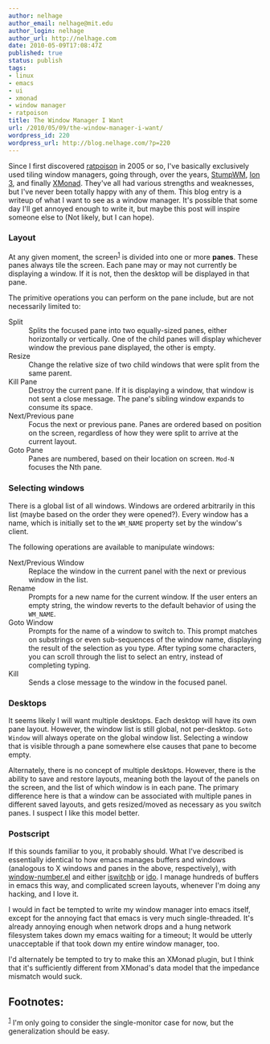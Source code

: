 ```yaml
---
author: nelhage
author_email: nelhage@mit.edu
author_login: nelhage
author_url: http://nelhage.com
date: 2010-05-09T17:08:47Z
published: true
status: publish
tags:
- linux
- emacs
- ui
- xmonad
- window manager
- ratpoison
title: The Window Manager I Want
url: /2010/05/09/the-window-manager-i-want/
wordpress_id: 220
wordpress_url: http://blog.nelhage.com/?p=220
---
```


<div id="outline-container-1" class="outline-2">
<div id="text-1">

<p>Since I first discovered <a href="http://www.nongnu.org/ratpoison/">ratpoison</a> in 2005 or so, I've basically
exclusively used tiling window managers, going through, over the
years, <a href="http://www.nongnu.org/stumpwm/">StumpWM</a>, <a href="http://en.wikipedia.org/wiki/Ion_(window_manager)">Ion 3</a>, and finally <a href="http://xmonad.org/">XMonad</a>. They've all had various
strengths and weaknesses, but I've never been totally happy with any
of them. This blog entry is a writeup of what I want to see as a
window manager. It's possible that some day I'll get annoyed enough to
write it, but maybe this post will inspire someone else to (Not
likely, but I can hope).
</p>

</div>

<div id="outline-container-1.1" class="outline-3">
<h3 id="sec-1.1">Layout </h3>
<div id="text-1.1">


<p>
At any given moment, the screen<sup><a class="footref" name="fnr.1" href="#fn.1">1</a></sup>
is divided into one or more <b>panes</b>. These panes always tile the
screen. Each pane may or may not currently be displaying a window. If
it is not, then the desktop will be displayed in that pane.
</p>
<p>
The primitive operations you can perform on the pane include, but are
not necessarily limited to:
</p>
<dl>
<dt>Split</dt><dd>
Splits the focused pane into two equally-sized panes,
either horizontally or vertically. One of the child panes
will display whichever window the previous pane displayed,
the other is empty.
</dd>
<dt>Resize</dt><dd>
Change the relative size of two child windows that were
split from the same parent.
</dd>
<dt>Kill Pane</dt><dd>
Destroy the current pane. If it is displaying a window,
that window is not sent a close message. The pane's
sibling window expands to consume its space.
</dd>
<dt>Next/Previous pane</dt><dd>
Focus the next or previous pane. Panes are
ordered based on position on the screen, regardless of how they
were split to arrive at the current layout.
</dd>
<dt>Goto Pane</dt><dd>
Panes are numbered, based on their location on
screen. <code>Mod-N</code> focuses the Nth pane.

</dd>
</dl>
</div>

</div>

<div id="outline-container-1.2" class="outline-3">
<h3 id="sec-1.2">Selecting windows </h3>
<div id="text-1.2">


<p>
There is a global list of all windows. Windows are ordered arbitrarily
in this list (maybe based on the order they were opened?). Every
window has a name, which is initially set to the <code>WM_NAME</code> property
set by the window's client.
</p>
<p>
The following operations are available to manipulate windows:
</p>
<dl>
<dt>Next/Previous Window</dt><dd>
Replace the window in the current panel with
the next or previous window in the list.
</dd>
<dt>Rename</dt><dd>
Prompts for a new name for the current window. If the user
enters an empty string, the window reverts to the default
behavior of using the <code>WM_NAME</code>.
</dd>
<dt>Goto Window</dt><dd>
Prompts for the name of a window to switch to. This
prompt matches on substrings or even sub-sequences of
the window name, displaying the result of the
selection as you type. After typing some characters,
you can scroll through the list to select an entry,
instead of completing typing.
</dd>
<dt>Kill</dt><dd>
Sends a close message to the window in the focused panel.

</dd>
</dl>
</div>

</div>

<div id="outline-container-1.3" class="outline-3">
<h3 id="sec-1.3">Desktops </h3>
<div id="text-1.3">


<p>
It seems likely I will want multiple desktops. Each desktop will have
its own pane layout. However, the window list is still global, not
per-desktop. <code>Goto Window</code> will always operate on the global window
list. Selecting a window that is visible through a pane somewhere else
causes that pane to become empty.
</p>
<p>
Alternately, there is no concept of multiple desktops. However, there
is the ability to save and restore layouts, meaning both the layout of
the panels on the screen, and the list of which window is in each
pane. The primary difference here is that a window can be associated
with multiple panes in different saved layouts, and gets resized/moved
as necessary as you switch panes. I suspect I like this model better.
</p>
</div>

</div>

<div id="outline-container-1.4" class="outline-3">
<h3 id="sec-1.4">Postscript </h3>
<div id="text-1.4">


<p>
If this sounds familiar to you, it probably should. What I've
described is essentially identical to how emacs manages buffers and
windows (analogous to X windows and panes in the above, respectively),
with <a href="http://www.emacswiki.org/emacs/window-number.el">window-number.el</a> and either <a href="http://www.emacswiki.org/emacs/IswitchBuffers">iswitchb</a> or <a href="http://www.emacswiki.org/emacs/InteractivelyDoThings">ido</a>. I manage hundreds
of buffers in emacs this way, and complicated screen layouts, whenever
I'm doing any hacking, and I love it.
</p>
<p>
I would in fact be tempted to write my window manager into emacs
itself, except for the annoying fact that emacs is very much
single-threaded. It's already annoying enough when network drops and a
hung network filesystem takes down my emacs waiting for a timeout; It
would be utterly unacceptable if that took down my entire window
manager, too.
</p>

<p>
I'd alternately be tempted to try to make this an XMonad plugin, but I
think that it's sufficiently different from XMonad's data model that
the impedance mismatch would suck.
</p>

</div>
</div>
</div>
<div id="footnotes">
<h2 class="footnotes">Footnotes: </h2>
<div id="text-footnotes">
<p class="footnote"><sup><a class="footnum" name="fn.1" href="#fnr.1">1</a></sup> I'm only going to consider the
single-monitor case for now, but the generalization should be easy.
</p>
</div>
</div>
